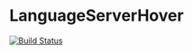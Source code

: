 LanguageServerHover
====================

[![Build Status](https://travis-ci.org/phpactor/language-server-hover-extension.svg?branch=master)](https://travis-ci.org/phpactor/language-server-hover-extension)
